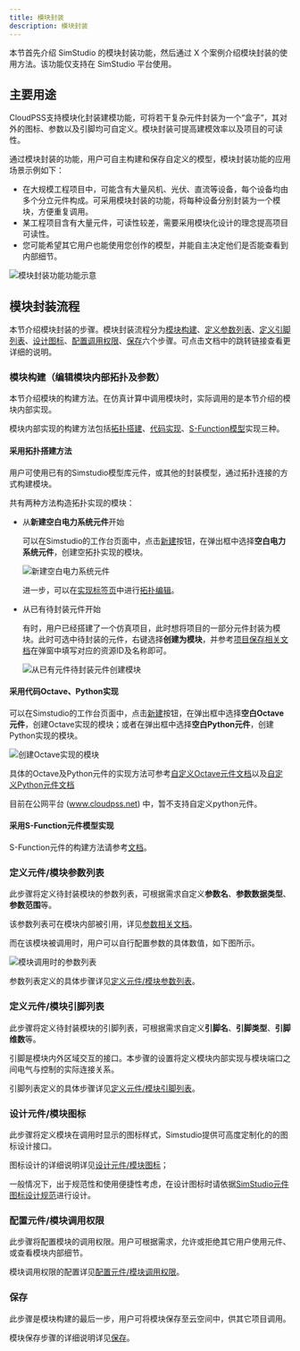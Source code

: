 ```yaml
---
title: 模块封装
description: 模块封装
---
```


本节首先介绍 SimStudio 的模块封装功能，然后通过 X 个案例介绍模块封装的使用方法。该功能仅支持在 SimStudio 平台使用。

## 主要用途

CloudPSS支持模块化封装建模功能，可将若干复杂元件封装为一个“盒子”，其对外的图标、参数以及引脚均可自定义。模块封装可提高建模效率以及项目的可读性。

通过模块封装的功能，用户可自主构建和保存自定义的模型，模块封装功能的应用场景示例如下：

- 在大规模工程项目中，可能含有大量风机、光伏、直流等设备，每个设备均由多个分立元件构成。可采用模块封装的功能，将每种设备分别封装为一个模块，方便重复调用。
- 某工程项目含有大量元件，可读性较差，需要采用模块化设计的理念提高项目可读性。
- 您可能希望其它用户也能使用您创作的模型，并能自主决定他们是否能查看到内部细节。

![模块封装功能功能示意](./nested.png)

## 模块封装流程

本节介绍模块封装的步骤。模块封装流程分为[模块构建](#模块构建编辑模块内部拓扑及参数)、[定义参数列表](#定义元件模块参数列表)、[定义引脚列表](#定义元件模块引脚列表)、[设计图标](#设计元件模块图标)、[配置调用权限](#配置元件模块调用权限)、[保存](#保存)六个步骤。可点击文档中的跳转链接查看更详细的说明。

### 模块构建（编辑模块内部拓扑及参数）

本节介绍模块的构建方法。在仿真计算中调用模块时，实际调用的是本节介绍的模块内部实现。

模块内部实现的构建方法包括[拓扑搭建](#采用拓扑搭建方法)、[代码实现](#采用代码octavepython实现)、[S-Function模型](#采用s-function元件模型实现)实现三种。

#### 采用拓扑搭建方法
用户可使用已有的Simstudio模型库元件，或其他的封装模型，通过拓扑连接的方式构建模块。

共有两种方法构造拓扑实现的模块：

- 从**新建空白电力系统元件**开始

    可以在Simstudio的工作台页面中，点击[新建](../../workbench/toolbar/index.md#新建)按钮，在弹出框中选择**空白电力系统元件**，创建空拓扑实现的模块。

    ![新建空白电力系统元件](./blank-component.png)

    进一步，可以在[实现标签页](../../workbench/function/design/index.md)中进行[拓扑编辑](../../workbench/function/design/edit/index.md)。

- 从已有待封装元件开始
    
    有时，用户已经搭建了一个仿真项目，此时想将项目的一部分元件封装为模块。此时可选中待封装的元件，右键选择**创建为模块**，并参考[项目保存相关文档](../../workbench/toolbar/index.md#另存为)在弹窗中填写对应的资源ID及名称即可。

    ![从已有元件待封装元件创建模块](./create-by-exist.png)

#### 采用代码Octave、Python实现

可以在Simstudio的工作台页面中，点击[新建](../../workbench/toolbar/index.md#新建)按钮，在弹出框中选择**空白Octave元件**，创建Octave实现的模块；或者在弹出框中选择**空白Python元件**，创建Python实现的模块。

![创建Octave实现的模块](./create-octave.png)

具体的Octave及Python元件的实现方法可参考[自定义Octave元件文档](../../../../emtlab/emtp-calc/self-config/octave/index.md)以及[自定义Python元件文档](../../../../emtlab/emtp-calc/self-config/python/index.md)

目前在公网平台 (www.cloudpss.net) 中，暂不支持自定义python元件。

#### 采用S-Function元件模型实现

S-Function元件的构建方法请参考[文档](../../../../emtlab/emtp-calc/self-config/s-function/index.md)。

### 定义元件/模块参数列表

此步骤将定义待封装模块的参数列表，可根据需求自定义**参数名**、**参数数据类型**、**参数范围**等。

该参数列表可在模块内部被引用，详见[参数相关文档](../parameterSystem/index.md#参数)。

而在该模块被调用时，用户可以自行配置参数的具体数值，如下图所示。

![模块调用时的参数列表](./parameter-config.png)

参数列表定义的具体步骤详见[定义元件/模块参数列表](./parameter-list/index.md)。

### 定义元件/模块引脚列表

此步骤将定义待封装模块的引脚列表，可根据需求自定义**引脚名**、**引脚类型**、**引脚维数**等。

引脚是模块内外区域交互的接口。本步骤的设置将定义模块内部实现与模块端口之间电气与控制的实际连接关系。

引脚列表定义的具体步骤详见[定义元件/模块引脚列表](./pins-list/index.md)。

### 设计元件/模块图标

此步骤将定义模块在调用时显示的图标样式，Simstudio提供可高度定制化的的图标设计接口。

图标设计的详细说明详见[设计元件/模块图标](./icon/index.md)；

一般情况下，出于规范性和使用便捷性考虑，在设计图标时请依据[SimStudio元件图标设计规范](./icon/regulations/index.md)进行设计。

### 配置元件/模块调用权限

此步骤将配置模块的调用权限。用户可根据需求，允许或拒绝其它用户使用元件、或查看模块内部细节。

模块调用权限的配置详见[配置元件/模块调用权限](./authority/index.md)。

### 保存

此步骤是模块构建的最后一步，用户可将模块保存至云空间中，供其它项目调用。

模块保存步骤的详细说明详见[保存](./save/index.md)。
